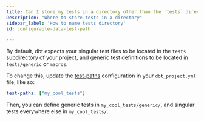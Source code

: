 ```yaml
---
title: Can I store my tests in a directory other than the `tests` directory in my project?
Description: "Where to store tests in a directory"
sidebar_label: 'How to name tests directory'
id: configurable-data-test-path

---
```

By default, dbt expects your singular test files to be located in the `tests` subdirectory of your project, and generic test definitions to be located in `tests/generic` or `macros`.

To change this, update the [test-paths](reference/project-configs/test-paths.md) configuration in your `dbt_project.yml`
file, like so:

<File name='dbt_project.yml'>

```yml
test-paths: ["my_cool_tests"]
```

</File>

Then, you can define generic tests in `my_cool_tests/generic/`, and singular tests everywhere else in `my_cool_tests/`.
